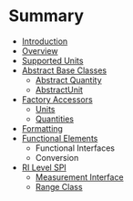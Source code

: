 # Summary

* [Introduction](README.md)
* [Overview](overview.md)
* [Supported Units](supported_units.md)
* [Abstract Base Classes](abstract_base_classes.md)
   * [Abstract Quantity](abstractquantity.md)
   * [AbstractUnit](abstractunit.md)
* [Factory Accessors](factory_accessors.md)
   * [Units](units.md)
   * [Quantities](quantities.md)
* [Formatting](formatting.md)
* [Functional Elements](functional_elements.md)
   * Functional Interfaces
   * Conversion
* [RI Level SPI](ri_spi.md)
   * [Measurement Interface](measurement.md)
   * [Range Class](range.md)

